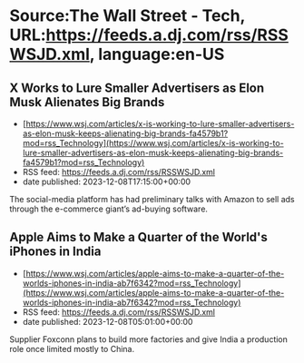 # Source:The Wall Street - Tech, URL:https://feeds.a.dj.com/rss/RSSWSJD.xml, language:en-US

## X Works to Lure Smaller Advertisers as Elon Musk Alienates Big Brands
 - [https://www.wsj.com/articles/x-is-working-to-lure-smaller-advertisers-as-elon-musk-keeps-alienating-big-brands-fa4579b1?mod=rss_Technology](https://www.wsj.com/articles/x-is-working-to-lure-smaller-advertisers-as-elon-musk-keeps-alienating-big-brands-fa4579b1?mod=rss_Technology)
 - RSS feed: https://feeds.a.dj.com/rss/RSSWSJD.xml
 - date published: 2023-12-08T17:15:00+00:00

The social-media platform has had preliminary talks with Amazon to sell ads through the e-commerce giant’s ad-buying software.

## Apple Aims to Make a Quarter of the World's iPhones in India
 - [https://www.wsj.com/articles/apple-aims-to-make-a-quarter-of-the-worlds-iphones-in-india-ab7f6342?mod=rss_Technology](https://www.wsj.com/articles/apple-aims-to-make-a-quarter-of-the-worlds-iphones-in-india-ab7f6342?mod=rss_Technology)
 - RSS feed: https://feeds.a.dj.com/rss/RSSWSJD.xml
 - date published: 2023-12-08T05:01:00+00:00

Supplier Foxconn plans to build more factories and give India a production role once limited mostly to China.

